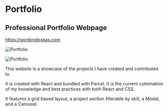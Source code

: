 # Portfolio

## Professional Portfolio Webpage

<https://gordondoskas.com>

![Portfolio](https://gordondoskas.com/portfolio.png)

![Portfolio](https://gordondoskas.com/portfolio2.png)

This website is a showcase of the projects I have created and contributed to.

It is created with React and bundled with Parcel. It is the current culmination of my knowledge and best practices with both React and CSS.

It features a grid based layout, a project section filterable by skill, a Modal, and a Carousel.
